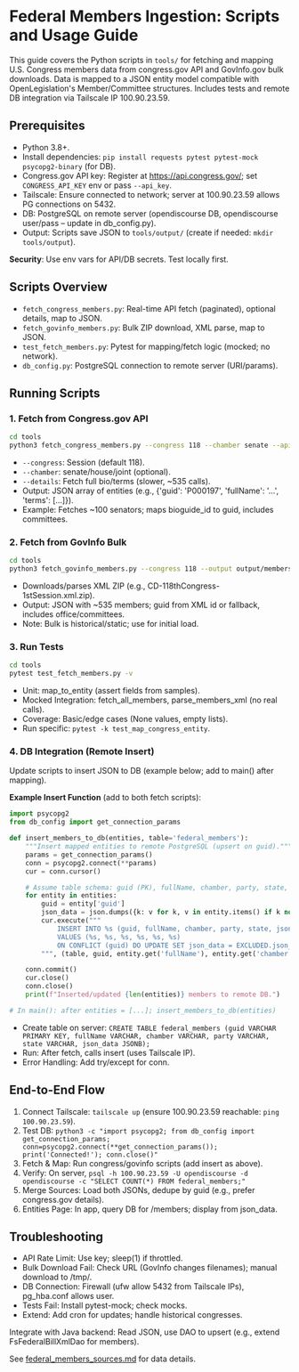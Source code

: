 # Federal Members Ingestion: Scripts and Usage Guide

This guide covers the Python scripts in `tools/` for fetching and mapping U.S. Congress members data from congress.gov API and GovInfo.gov bulk downloads. Data is mapped to a JSON entity model compatible with OpenLegislation's Member/Committee structures. Includes tests and remote DB integration via Tailscale IP 100.90.23.59.

## Prerequisites
- Python 3.8+.
- Install dependencies: `pip install requests pytest pytest-mock psycopg2-binary` (for DB).
- Congress.gov API key: Register at https://api.congress.gov/; set `CONGRESS_API_KEY` env or pass `--api_key`.
- Tailscale: Ensure connected to network; server at 100.90.23.59 allows PG connections on 5432.
- DB: PostgreSQL on remote server (opendiscourse DB, opendiscourse user/pass – update in db_config.py).
- Output: Scripts save JSON to `tools/output/` (create if needed: `mkdir tools/output`).

**Security**: Use env vars for API/DB secrets. Test locally first.

## Scripts Overview
- `fetch_congress_members.py`: Real-time API fetch (paginated), optional details, map to JSON.
- `fetch_govinfo_members.py`: Bulk ZIP download, XML parse, map to JSON.
- `test_fetch_members.py`: Pytest for mapping/fetch logic (mocked; no network).
- `db_config.py`: PostgreSQL connection to remote server (URI/params).

## Running Scripts

### 1. Fetch from Congress.gov API
```bash
cd tools
python3 fetch_congress_members.py --congress 118 --chamber senate --api_key YOUR_KEY --details --output output/members_senate.json
```
- `--congress`: Session (default 118).
- `--chamber`: senate/house/joint (optional).
- `--details`: Fetch full bio/terms (slower, ~535 calls).
- Output: JSON array of entities (e.g., {'guid': 'P000197', 'fullName': '...', 'terms': [...]}).
- Example: Fetches ~100 senators; maps bioguide_id to guid, includes committees.

### 2. Fetch from GovInfo Bulk
```bash
cd tools
python3 fetch_govinfo_members.py --congress 118 --output output/members_govinfo.json
```
- Downloads/parses XML ZIP (e.g., CD-118thCongress-1stSession.xml.zip).
- Output: JSON with ~535 members; guid from XML id or fallback, includes office/committees.
- Note: Bulk is historical/static; use for initial load.

### 3. Run Tests
```bash
cd tools
pytest test_fetch_members.py -v
```
- Unit: map_to_entity (assert fields from samples).
- Mocked Integration: fetch_all_members, parse_members_xml (no real calls).
- Coverage: Basic/edge cases (None values, empty lists).
- Run specific: `pytest -k test_map_congress_entity`.

### 4. DB Integration (Remote Insert)
Update scripts to insert JSON to DB (example below; add to main() after mapping).

**Example Insert Function** (add to both fetch scripts):
```python
import psycopg2
from db_config import get_connection_params

def insert_members_to_db(entities, table='federal_members'):
    """Insert mapped entities to remote PostgreSQL (upsert on guid)."""
    params = get_connection_params()
    conn = psycopg2.connect(**params)
    cur = conn.cursor()

    # Assume table schema: guid (PK), fullName, chamber, party, state, json_data
    for entity in entities:
        guid = entity['guid']
        json_data = json.dumps({k: v for k, v in entity.items() if k not in ['guid']})
        cur.execute("""
            INSERT INTO %s (guid, fullName, chamber, party, state, json_data)
            VALUES (%s, %s, %s, %s, %s, %s)
            ON CONFLICT (guid) DO UPDATE SET json_data = EXCLUDED.json_data
        """, (table, guid, entity.get('fullName'), entity.get('chamber'), entity.get('party'), entity.get('state'), json_data))

    conn.commit()
    cur.close()
    conn.close()
    print(f"Inserted/updated {len(entities)} members to remote DB.")

# In main(): after entities = [...]; insert_members_to_db(entities)
```

- Create table on server: `CREATE TABLE federal_members (guid VARCHAR PRIMARY KEY, fullName VARCHAR, chamber VARCHAR, party VARCHAR, state VARCHAR, json_data JSONB);`
- Run: After fetch, calls insert (uses Tailscale IP).
- Error Handling: Add try/except for conn.

## End-to-End Flow
1. Connect Tailscale: `tailscale up` (ensure 100.90.23.59 reachable: `ping 100.90.23.59`).
2. Test DB: `python3 -c "import psycopg2; from db_config import get_connection_params; conn=psycopg2.connect(**get_connection_params()); print('Connected!'); conn.close()"`
3. Fetch & Map: Run congress/govinfo scripts (add insert as above).
4. Verify: On server, `psql -h 100.90.23.59 -U opendiscourse -d opendiscourse -c "SELECT COUNT(*) FROM federal_members;"`
5. Merge Sources: Load both JSONs, dedupe by guid (e.g., prefer congress.gov details).
6. Entities Page: In app, query DB for /members; display from json_data.

## Troubleshooting
- API Rate Limit: Use key; sleep(1) if throttled.
- Bulk Download Fail: Check URL (GovInfo changes filenames); manual download to /tmp/.
- DB Connection: Firewall (ufw allow 5432 from Tailscale IPs), pg_hba.conf allows user.
- Tests Fail: Install pytest-mock; check mocks.
- Extend: Add cron for updates; handle historical congresses.

Integrate with Java backend: Read JSON, use DAO to upsert (e.g., extend FsFederalBillXmlDao for members).

See [federal_members_sources.md](federal_members_sources.md) for data details.
